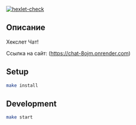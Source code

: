 [![hexlet-check](https://github.com/GeorgyKomkov/frontend-project-12/actions/workflows/hexlet-check.yml/badge.svg)](https://github.com/GeorgyKomkov/frontend-project-12/actions/workflows/hexlet-check.yml)

## Описание

Хекслет Чат!

Ссылка на сайт: (https://chat-8ojm.onrender.com)


## Setup

```bash
make install
```

## Development

```bash
make start
```


